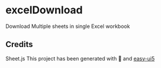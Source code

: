 # excelDownload
Download Multiple sheets in single Excel workbook


## Credits
Sheet.js
This project has been generated with 💙 and [easy-ui5](https://github.com/SAP)
